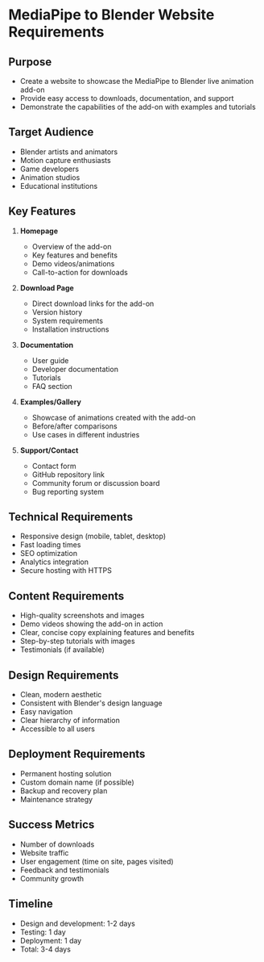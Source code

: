 # MediaPipe to Blender Website Requirements

## Purpose
- Create a website to showcase the MediaPipe to Blender live animation add-on
- Provide easy access to downloads, documentation, and support
- Demonstrate the capabilities of the add-on with examples and tutorials

## Target Audience
- Blender artists and animators
- Motion capture enthusiasts
- Game developers
- Animation studios
- Educational institutions

## Key Features
1. **Homepage**
   - Overview of the add-on
   - Key features and benefits
   - Demo videos/animations
   - Call-to-action for downloads

2. **Download Page**
   - Direct download links for the add-on
   - Version history
   - System requirements
   - Installation instructions

3. **Documentation**
   - User guide
   - Developer documentation
   - Tutorials
   - FAQ section

4. **Examples/Gallery**
   - Showcase of animations created with the add-on
   - Before/after comparisons
   - Use cases in different industries

5. **Support/Contact**
   - Contact form
   - GitHub repository link
   - Community forum or discussion board
   - Bug reporting system

## Technical Requirements
- Responsive design (mobile, tablet, desktop)
- Fast loading times
- SEO optimization
- Analytics integration
- Secure hosting with HTTPS

## Content Requirements
- High-quality screenshots and images
- Demo videos showing the add-on in action
- Clear, concise copy explaining features and benefits
- Step-by-step tutorials with images
- Testimonials (if available)

## Design Requirements
- Clean, modern aesthetic
- Consistent with Blender's design language
- Easy navigation
- Clear hierarchy of information
- Accessible to all users

## Deployment Requirements
- Permanent hosting solution
- Custom domain name (if possible)
- Backup and recovery plan
- Maintenance strategy

## Success Metrics
- Number of downloads
- Website traffic
- User engagement (time on site, pages visited)
- Feedback and testimonials
- Community growth

## Timeline
- Design and development: 1-2 days
- Testing: 1 day
- Deployment: 1 day
- Total: 3-4 days
